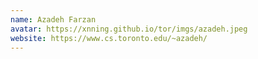 ```yaml
---
name: Azadeh Farzan
avatar: https://xnning.github.io/tor/imgs/azadeh.jpeg
website: https://www.cs.toronto.edu/~azadeh/
---
```

